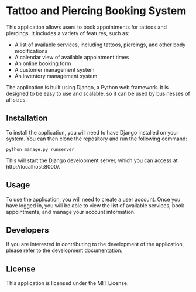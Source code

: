 # Tattoo and Piercing Booking System

This application allows users to book appointments for tattoos and piercings. It includes a variety of features, such as:

* A list of available services, including tattoos, piercings, and other body modifications
* A calendar view of available appointment times
* An online booking form
* A customer management system
* An inventory management system

The application is built using Django, a Python web framework. It is designed to be easy to use and scalable, so it can be used by businesses of all sizes.

## Installation

To install the application, you will need to have Django installed on your system. You can then clone the repository and run the following command:

```
python manage.py runserver
```

This will start the Django development server, which you can access at http://localhost:8000/.

## Usage

To use the application, you will need to create a user account. Once you have logged in, you will be able to view the list of available services, book appointments, and manage your account information.

## Developers

If you are interested in contributing to the development of the application, please refer to the development documentation.

## License

This application is licensed under the MIT License.